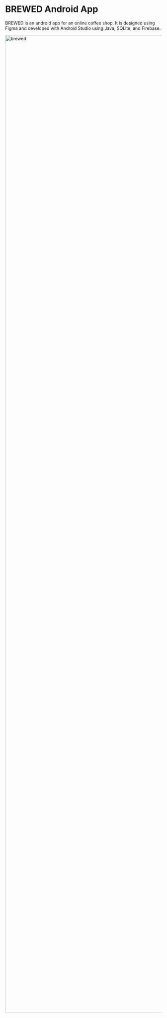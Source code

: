 # BREWED Android App
 BREWED is an android app for an online coffee shop. It is designed using Figma and developed with Android Studio using Java, SQLite, and Firebase.

<img width="3141" alt="brewed" src="https://user-images.githubusercontent.com/67488592/193009295-6b377532-fb26-41b4-bd04-f89772b91b77.png">
